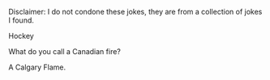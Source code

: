 Disclaimer: I do not condone these jokes, they are from a collection of jokes I found.

Hockey

What do you call a Canadian fire?

A Calgary Flame.


